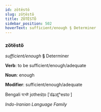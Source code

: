 ```yaml
---
id: zötëstö
slug: zötëstö
title: ZÖTËSTÖ
sidebar_position: 502
hoverText: sufficient/enough § Determiner
---
```


### zötëstö

*sufficient/enough* **§** Determiner

**Verb**: to be sufficient/enough/adequate

**Noun**: enough

**Modifier**: sufficient/enough/adequate

Bengali যথেষ্ট jotheśṭo [ˈdʑɔt̪ʰestoˑ]

*Indo-Iranian Language Family*